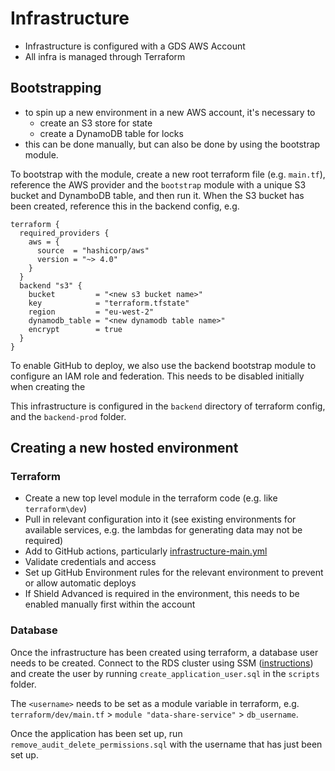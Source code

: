 # Infrastructure

- Infrastructure is configured with a GDS AWS Account
- All infra is managed through Terraform

## Bootstrapping

- to spin up a new environment in a new AWS account, it's necessary to
    - create an S3 store for state
    - create a DynamoDB table for locks
- this can be done manually, but can also be done by using the bootstrap module.

To bootstrap with the module, create a new root terraform file (e.g. `main.tf`), reference the AWS provider and
the `bootstrap` module with a unique S3 bucket and DynamboDB table, and then run it.
When the S3 bucket has been created, reference this in the backend config, e.g.

```
terraform {
  required_providers {
    aws = {
      source  = "hashicorp/aws"
      version = "~> 4.0"
    }
  }
  backend "s3" {
    bucket         = "<new s3 bucket name>"
    key            = "terraform.tfstate"
    region         = "eu-west-2"
    dynamodb_table = "<new dynamodb table name>"
    encrypt        = true
  }
}
```

To enable GitHub to deploy, we also use the backend bootstrap module to configure an IAM role and federation.
This needs to be disabled initially when creating the

This infrastructure is configured in the `backend` directory of terraform config, and the `backend-prod` folder.

## Creating a new hosted environment

### Terraform

- Create a new top level module in the terraform code (e.g. like `terraform\dev`)
- Pull in relevant configuration into it (see existing environments for available services, e.g. the lambdas for
  generating data may not be required)
- Add to GitHub actions, particularly [infrastructure-main.yml](.github/workflows/infrastructure-main.yml)
- Validate credentials and access
- Set up GitHub Environment rules for the relevant environment to prevent or allow automatic deploys
- If Shield Advanced is required in the environment, this needs to be enabled manually first within the account

### Database

Once the infrastructure has been created using terraform, a database user needs to be created.
Connect to the RDS cluster using SSM ([instructions](./connecting-to-hosted-databases.md)) and create the user by
running `create_application_user.sql` in the `scripts` folder.

The `<username>` needs to be set as a module variable in terraform,
e.g. `terraform/dev/main.tf` > `module "data-share-service"` > `db_username`.

Once the application has been set up, run `remove_audit_delete_permissions.sql` with the username that has just been set
up.
